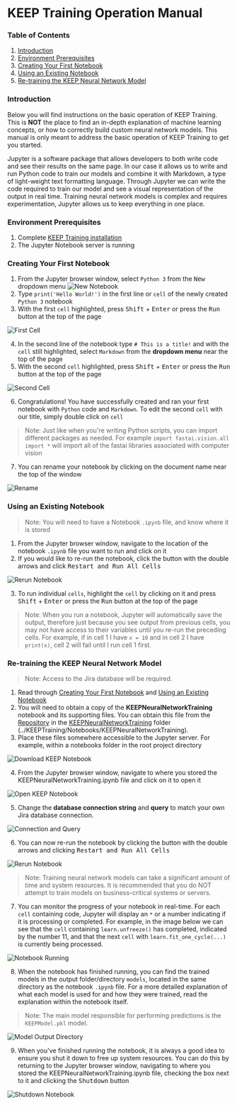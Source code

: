 # KEEP Training Operation Manual
### Table of Contents
1. [Introduction](#Introduction)
2. [Environment Prerequisites](#EnvironmentPrerequisites)
3. [Creating Your First Notebook](#CreateFirstNotebook)
4. [Using an Existing Notebook](#UseExistingNotebook)
5. [Re-training the KEEP Neural Network Model](#RetrainKEEPModel)

### <a id="Introduction">Introduction</a>
Below you will find instructions on the basic operation of KEEP Training. This is **NOT** the place to find an in-depth explanation of machine learning concepts, or how to correctly build custom neural network models. This manual is only meant to address the basic operation of KEEP Training to get you started.

Jupyter is a software package that allows developers to both write code and see their results on the same page. In our case it allows us to write and run Python code to train our models and combine it with Markdown, a type of light-weight text formatting language. Through Jupyter we can write the code required to train our model and see a visual representation of the output in real time. Training neural network models is complex and requires experimentation, Jupyter allows us to keep everything in one place.

### <a id="EnvironmentPrerequisites">Environment Prerequisites</a>
1. Complete [KEEP Training installation](https://github.com/alechume/CGI_KEEPV1/blob/main/Documentation/KEEPTrainingInstallation.md)
2. The Jupyter Notebook server is running

### <a id="CreateFirstNotebook">Creating Your First Notebook</a>
1. From the Jupyter browser window, select `Python 3` from the <kbd>New</kbd> dropdown menu
![New Notebook](Images/KEEPTrainingOperationManual/NewNotebook.jpg)
2. Type `print('Hello World!')` in the first line or `cell` of the newly created `Python 3` notebook
3. With the first `cell` highlighted, press <kbd>Shift</kbd> + <kbd>Enter</kbd> or press the <kbd>Run</kbd> button at the top of the page

![First Cell](Images/KEEPTrainingOperationManual/FirstCell.jpg)

4. In the second line of the notebook type `# This is a title!` and with the `cell` still highlighted, select `Markdown` from the **dropdown menu** near the top of the page
5. With the second `cell` highlighted, press <kbd>Shift</kbd> + <kbd>Enter</kbd> or press the <kbd>Run</kbd> button at the top of the page

![Second Cell](Images/KEEPTrainingOperationManual/SecondCell.jpg)

6. Congratulations! You have successfully created and ran your first notebook with `Python` code and `Markdown`. To edit the second `cell` with our title, simply double click on `cell`
> Note: Just like when you're writing Python scripts, you can import different packages as needed. For example `import fastai.vision.all import *` will import all of the fastai libraries associated with computer vision
7. You can rename your notebook by clicking on the document name near the top of the window

![Rename](Images/KEEPTrainingOperationManual/Rename.jpg)

### <a id="UseExistingNotebook">Using an Existing Notebook</a>
> Note: You will need to have a Notebook `.ipynb` file, and know where it is stored
1. From the Jupyter browser window, navigate to the location of the notebook `.ipynb` file you want to run and click on it
2. If you would like to re-run the notebook, click the button with the double arrows and click <kbd>Restart and Run All Cells</kbd>

![Rerun Notebook](Images/KEEPTrainingOperationManual/RerunNotebook.jpg)

3. To run individual `cells`, highlight the `cell` by clicking on it and press <kbd>Shift</kbd> + <kbd>Enter</kbd> or press the <kbd>Run</kbd> button at the top of the page
> Note: When you run a notebook, Jupyter will automatically save the output, therefore just because you see output from previous cells, you may not have access to their variables until you re-run the preceding cells. For example, if in cell 1 I have `x = 10` and in cell 2 I have `print(x)`, cell 2 will fail until I run cell 1 first.

### <a id="RetrainKEEPModel">Re-training the KEEP Neural Network Model</a>
> Note: Access to the Jira database will be required.
1. Read through [Creating Your First Notebook](#CreateFirstNotebook) and [Using an Existing Notebook](#UseExistingNotebook)
2. You will need to obtain a copy of the **KEEPNeuralNetworkTraining** notebook and its supporting files. You can obtain this file from the [Repository](https://github.com/alechume/CGI_KEEPV1) in the [KEEPNeuralNetworkTraining](https://github.com/alechume/CGI_KEEPV1/tree/main/KEEPTraining/Notebooks/KEEPNeuralNetworkTraining) folder (../KEEPTraining/Notebooks/KEEPNeuralNetworkTraining).
3. Place these files somewhere accessible to the Jupyter server. For example, within a notebooks folder in the root project directory

![Download KEEP Notebook](Images/KEEPTrainingOperationManual/DownloadKEEPNotebook.jpg)

4. From the Jupyter browser window, navigate to where you stored the KEEPNeuralNetworkTraining.ipynb file and click on it to open it

![Open KEEP Notebook](Images/KEEPTrainingOperationManual/OpenKEEPNotebook.jpg)

5. Change the **database connection string** and **query** to match your own Jira database connection.

![Connection and Query](Images/KEEPTrainingOperationManual/ConnectionAndQuery.jpg)

6. You can now re-run the notebook by clicking the button with the double arrows and clicking <kbd>Restart and Run All Cells</kbd>

![Rerun Notebook](Images/KEEPTrainingOperationManual/RerunNotebook.jpg)

> Note: Training neural network models can take a significant amount of time and system resources. It is recommended that you do NOT attempt to train models on business-critical systems or servers.
7. You can monitor the progress of your notebook in real-time. For each `cell` containing code, Jupyter will display an `*` or a number indicating if it is processing or completed. For example, in the image below we can see that the `cell` containing `learn.unfreeze()` has completed, indicated by the number 11, and that the next `cell` with `learn.fit_one_cycle(...)` is currently being processed.

![Notebook Running](Images/KEEPTrainingOperationManual/NotebookRunning.jpg)

8. When the notebook has finished running, you can find the trained models in the output folder/directory `models`, located in the same directory as the notebook `.ipynb` file. For a more detailed explanation of what each model is used for and how they were trained, read the explanation within the notebook itself.
> Note: The main model responsible for performing predictions is the `KEEPModel.pkl` model.

![Model Output Directory](Images/KEEPTrainingOperationManual/ModelOutputDirectory.jpg)

9. When you've finished running the notebook, it is always a good idea to ensure you shut it down to free up system resources. You can do this by returning to the Jupyter browser window, navigating to where you stored the KEEPNeuralNetworkTraining.ipynb file, checking the box next to it and clicking the <kbd>Shutdown</kbd> button

![Shutdown Notebook](Images/KEEPTrainingOperationManual/ShutdownNotebook.jpg)
